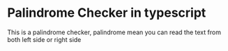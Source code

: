 # Palindrome Checker in typescript

This is a palindrome checker, palindrome mean you can read the text from both left side or right side
